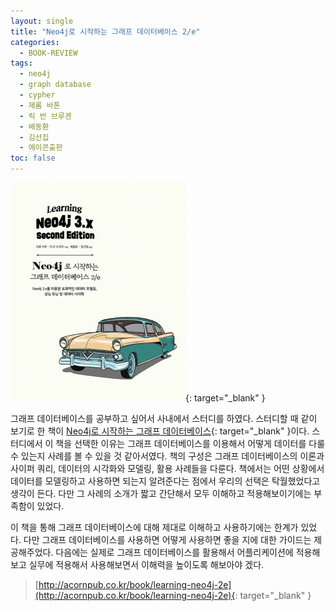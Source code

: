 ```yaml
---
layout: single
title: "Neo4j로 시작하는 그래프 데이터베이스 2/e"
categories:
  - BOOK-REVIEW
tags:
  - neo4j
  - graph database
  - cypher
  - 제롬 바톤
  - 릭 반 브루겐
  - 배동환
  - 김선집
  - 에이콘출판
toc: false
---
```


[![Head First Design Patterns](/assets/images/books/graph-database-starting-with-neo4j.jpg)](http://acornpub.co.kr/tb/detail/book/bw/sp/15295402122PUkltyr.jpg){: target="\_blank" }

그래프 데이터베이스를 공부하고 싶어서 사내에서 스터디를 하였다. 스터디할 때 같이 보기로 한 책이 [Neo4j로 시작하는 그래프 데이터베이스](http://acornpub.co.kr/book/learning-neo4j-2e){: target="\_blank" }이다. 스터디에서 이 책을 선택한 이유는 그래프 데이터베이스를 이용해서 어떻게 데이터를 다룰 수 있는지 사례를 볼 수 있을 것 같아서였다. 책의 구성은 그래프 데이터베이스의 이론과 사이퍼 쿼리, 데이터의 시각화와 모델링, 활용 사례들을 다룬다. 책에서는 어떤 상황에서 데이터를 모델링하고 사용하면 되는지 알려준다는 점에서 우리의 선택은 탁월했었다고 생각이 든다. 다만 그 사례의 소개가 짧고 간단해서 모두 이해하고 적용해보이기에는 부족함이 있었다.

이 책을 통해 그래프 데이터베이스에 대해 제대로 이해하고 사용하기에는 한계가 있었다. 다만 그래프 데이터베이스를 사용하면 어떻게 사용하면 좋을 지에 대한 가이드는 제공해주었다. 다음에는 실제로 그래프 데이터베이스를 활용해서 어플리케이션에 적용해보고 실무에 적용해서 사용해보면서 이해력을 높이도록 해보아야 겠다.

> [http://acornpub.co.kr/book/learning-neo4j-2e](http://acornpub.co.kr/book/learning-neo4j-2e){: target="\_blank" }
